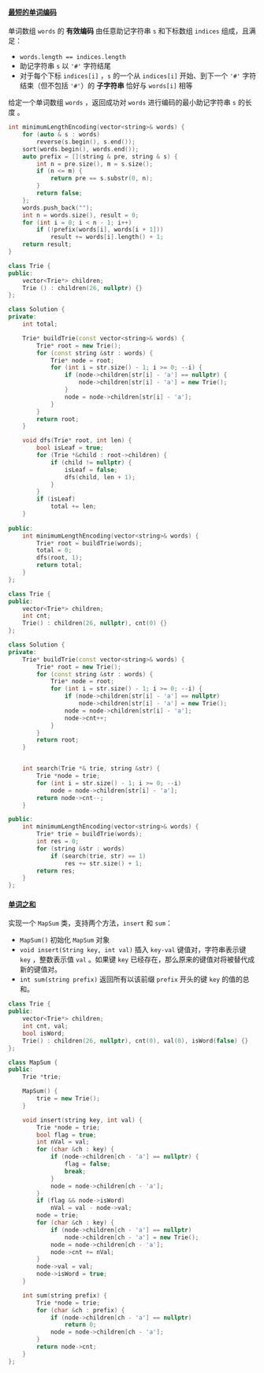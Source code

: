 #### [最短的单词编码](https://leetcode-cn.com/problems/iSwD2y/)

单词数组 `words` 的 **有效编码** 由任意助记字符串 `s` 和下标数组 `indices` 组成，且满足：

- `words.length == indices.length`
- 助记字符串 `s` 以 `'#'` 字符结尾
- 对于每个下标 `indices[i]` ，`s` 的一个从 `indices[i]` 开始、到下一个 `'#'` 字符结束（但不包括 `'#'`）的 **子字符串** 恰好与 `words[i]` 相等

给定一个单词数组 `words` ，返回成功对 `words` 进行编码的最小助记字符串 `s` 的长度 。

```c++
int minimumLengthEncoding(vector<string>& words) {
	for (auto & s : words) 
		reverse(s.begin(), s.end());
	sort(words.begin(), words.end());
	auto prefix = [](string & pre, string & s) {
		int n = pre.size(), m = s.size();
		if (n <= m) {
			return pre == s.substr(0, n);
		}
		return false;
	};
	words.push_back("");
	int n = words.size(), result = 0;
	for (int i = 0; i < n - 1; i++) 
		if (!prefix(words[i], words[i + 1])) 
			result += words[i].length() + 1;
	return result;
}
```



```c++
class Trie {
public:
    vector<Trie*> children;
    Trie () : children(26, nullptr) {}
};

class Solution {
private:
    int total;

    Trie* buildTrie(const vector<string>& words) {
        Trie* root = new Trie();
        for (const string &str : words) {
            Trie* node = root;
            for (int i = str.size() - 1; i >= 0; --i) {
                if (node->children[str[i] - 'a'] == nullptr) {
                    node->children[str[i] - 'a'] = new Trie();
                }
                node = node->children[str[i] - 'a'];
            }
        }
        return root;
    }

    void dfs(Trie* root, int len) {
        bool isLeaf = true;
        for (Trie *&child : root->children) {
            if (child != nullptr) {
                isLeaf = false;
                dfs(child, len + 1);
            }
        }
        if (isLeaf)
            total += len;
    }
    
public:
    int minimumLengthEncoding(vector<string>& words) {
        Trie* root = buildTrie(words);
        total = 0;
        dfs(root, 1);
        return total;
    }
};
```

```c++
class Trie {
public:
	vector<Trie*> children;
	int cnt;
	Trie() : children(26, nullptr), cnt(0) {}
};

class Solution {
private:
	Trie* buildTrie(const vector<string>& words) {
		Trie* root = new Trie();
		for (const string &str : words) {
			Trie* node = root;
			for (int i = str.size() - 1; i >= 0; --i) {
				if (node->children[str[i] - 'a'] == nullptr)
					node->children[str[i] - 'a'] = new Trie();
				node = node->children[str[i] - 'a'];
				node->cnt++;
			}
		}
		return root;
	}


	int search(Trie *& trie, string &str) {
		Trie *node = trie;
		for (int i = str.size() - 1; i >= 0; --i)
			node = node->children[str[i] - 'a'];
		return node->cnt--;
	}

public:
	int minimumLengthEncoding(vector<string>& words) {
		Trie* trie = buildTrie(words);
		int res = 0;
		for (string &str : words)
			if (search(trie, str) == 1)
				res += str.size() + 1;
		return res;
	}
};
```



#### [单词之和](https://leetcode-cn.com/problems/z1R5dt/)

实现一个 `MapSum` 类，支持两个方法，`insert` 和 `sum`：

- `MapSum()` 初始化 `MapSum` 对象
- `void insert(String key, int val)` 插入 `key-val` 键值对，字符串表示键 `key` ，整数表示值 `val` 。如果键 `key` 已经存在，那么原来的键值对将被替代成新的键值对。
- `int sum(string prefix)` 返回所有以该前缀 `prefix` 开头的键 `key` 的值的总和。

```c++
class Trie {
public:
	vector<Trie*> children;
	int cnt, val;
	bool isWord;
	Trie() : children(26, nullptr), cnt(0), val(0), isWord(false) {}
};

class MapSum {
public:
	Trie *trie;

	MapSum() {
		trie = new Trie();
	}

	void insert(string key, int val) {
		Trie *node = trie;
		bool flag = true;
		int nVal = val;
		for (char &ch : key) {
			if (node->children[ch - 'a'] == nullptr) {
				flag = false;
				break;
			}
			node = node->children[ch - 'a'];
		}
		if (flag && node->isWord)
            nVal = val - node->val;
		node = trie;
		for (char &ch : key) {
			if (node->children[ch - 'a'] == nullptr)
				node->children[ch - 'a'] = new Trie();
			node = node->children[ch - 'a'];
			node->cnt += nVal;
		}
		node->val = val;
		node->isWord = true;
	}

	int sum(string prefix) {
		Trie *node = trie;
		for (char &ch : prefix) {
			if (node->children[ch - 'a'] == nullptr)
				return 0;
			node = node->children[ch - 'a'];
		}
		return node->cnt;
	}
};
```

